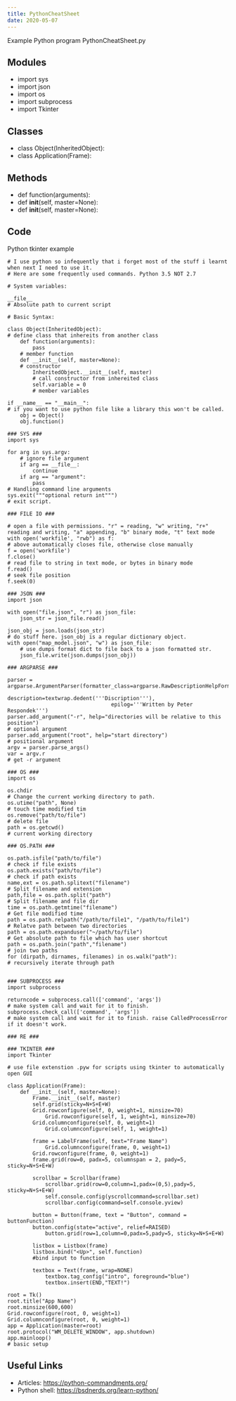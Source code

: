 ```yaml
---
title: PythonCheatSheet
date: 2020-05-07
---
```

Example Python program PythonCheatSheet.py

## Modules

* import sys
* import json 
* import os
* import subprocess
* import Tkinter

## Classes

* class Object(InheritedObject):
* class Application(Frame):

## Methods

* 	def function(arguments):
* 	def __init__(self, master=None):
* 	def __init__(self, master=None):

## Code

Python tkinter example

    # I use python so infequently that i forget most of the stuff i learnt when next I need to use it.
    # Here are some frequently used commands. Python 3.5 NOT 2.7
    
    # System variables:
    
    __file__
    # Absolute path to current script
    
    # Basic Syntax:
    
    class Object(InheritedObject):
    # define class that inhereits from another class
    	def function(arguments):
    		pass
    	# member function
    	def __init__(self, master=None):
    	# constructor
            InheritedObject.__init__(self, master)
    		# call constructor from inhereited class
    		self.variable = 0
    		# member variables
    		
    if __name__ == "__main__":
    # if you want to use python file like a library this won't be called.
    	obj = Object()
    	obj.function()
    	
    ### SYS ###
    import sys
    
    for arg in sys.argv:
    	# ignore file argument
    	if arg == __file__: 
    		continue
    	if arg == "argument":
    		pass
    # Handling command line arguments
    sys.exit("""optional return int""")
    # exit script. 
    
    ### FILE IO ###
    
    # open a file with permissions. "r" = reading, "w" writing, "r+" reading and writing, "a" appending, "b" binary mode, "t" text mode
    with open('workfile', "rwb") as f:
    # above automatically closes file, otherwise close manually
    f = open('workfile')
    f.close()
    # read file to string in text mode, or bytes in binary mode
    f.read()
    # seek file position
    f.seek(0)
    
    ### JSON ###
    import json 
    
    with open("file.json", "r") as json_file:
        json_str = json_file.read()
    
    json_obj = json.loads(json_str)
    # do stuff here. json_obj is a regular dictionary object. 
    with open("map_model.json", "w") as json_file:
    	# use dumps format dict to file back to a json formatted str. 
        json_file.write(json.dumps(json_obj))  
    
    ### ARGPARSE ###
    
    parser = argparse.ArgumentParser(formatter_class=argparse.RawDescriptionHelpFormatter,
                                     description=textwrap.dedent('''Discription'''),
                                     epilog='''Written by Peter Respondek''')
    parser.add_argument("-r", help="directories will be relative to this position")
    # optional argument
    parser.add_argument("root", help="start directory")
    # positional argument
    argv = parser.parse_args()
    var = argv.r
    # get -r argument
    
    ### OS ###
    import os
    
    os.chdir
    # Change the current working directory to path.
    os.utime("path", None)
    # touch time modified tim
    os.remove("path/to/file")
    # delete file
    path = os.getcwd()
    # current working directory
    
    ### OS.PATH ###
    
    os.path.isfile("path/to/file")
    # check if file exists
    os.path.exists("path/to/file")
    # check if path exists
    name,ext = os.path.splitext("filename")
    # Split filename and extension
    path,file = os.path.split("path")
    # Split filename and file dir
    time = os.path.getmtime("filename")
    # Get file modified time
    path = os.path.relpath("/path/to/file1", "/path/to/file1")
    # Relatve path between two directories
    path = os.path.expanduser("~/path/to/file")
    # Get absolute path to file which has user shortcut
    path = os.path.join("path","filename")
    # join two paths
    for (dirpath, dirnames, filenames) in os.walk("path"):
    # recursively iterate through path 
    
    
    ### SUBPROCESS ###
    import subprocess
    
    returncode = subprocess.call(['command', 'args'])
    # make system call and wait for it to finish.
    subprocess.check_call(['command', 'args'])
    # make system call and wait for it to finish. raise CalledProcessError if it doesn't work.
    
    ### RE ###
    
    ### TKINTER ###
    import Tkinter
    
    # use file extenstion .pyw for scripts using tkinter to automatically open GUI
    
    class Application(Frame):
    	def __init__(self, master=None):
    		Frame.__init__(self, master)
    		self.grid(sticky=N+S+E+W)
    		Grid.rowconfigure(self, 0, weight=1, minsize=70)
            	Grid.rowconfigure(self, 1, weight=1, minsize=70)
    		Grid.columnconfigure(self, 0, weight=1)
            	Grid.columnconfigure(self, 1, weight=1)
    		
    		frame = LabelFrame(self, text="Frame Name")
            	Grid.columnconfigure(frame, 0, weight=1)
    		Grid.rowconfigure(frame, 0, weight=1)
    		frame.grid(row=0, padx=5, columnspan = 2, pady=5, sticky=N+S+E+W)
    		
    		scrollbar = Scrollbar(frame)
            	scrollbar.grid(row=0,column=1,padx=(0,5),pady=5, sticky=N+S+E+W)
            	self.console.config(yscrollcommand=scrollbar.set)
            	scrollbar.config(command=self.console.yview)
    		
    		button = Button(frame, text = "Button", command = buttonFunction)
    		button.config(state="active", relief=RAISED)
            	button.grid(row=1,column=0,padx=5,pady=5, sticky=N+S+E+W)
    		
    		listbox = Listbox(frame)
    		listbox.bind("<Up>", self.function)
    		#bind input to function
    		
    		textbox = Text(frame, wrap=NONE)
            	textbox.tag_config("intro", foreground="blue")
            	textbox.insert(END,"TEXT!")
    
    root = Tk()
    root.title("App Name")
    root.minsize(600,600)
    Grid.rowconfigure(root, 0, weight=1)
    Grid.columnconfigure(root, 0, weight=1)
    app = Application(master=root)
    root.protocol("WM_DELETE_WINDOW", app.shutdown)
    app.mainloop()
    # basic setup

## Useful Links

- Articles: https://python-commandments.org/
- Python shell: https://bsdnerds.org/learn-python/
